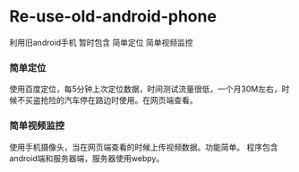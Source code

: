 # Re-use-old-android-phone
利用旧android手机
暂时包含 简单定位 简单视频监控
### 简单定位
使用百度定位，每5分钟上次定位数据，时间测试流量很低，一个月30M左右，时候不买盗抢险的汽车停在路边时使用。在网页端查看。
### 简单视频监控
使用手机摄像头，当在网页端查看的时候上传视频数据。功能简单。
程序包含android端和服务器端，服务器使用webpy。